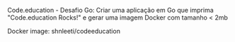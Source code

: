 Code.education - Desafio Go: 
Criar uma aplicação em Go que imprima "Code.education Rocks!" e gerar uma imagem Docker com tamanho < 2mb

Docker image:
shnleeti/codeeducation